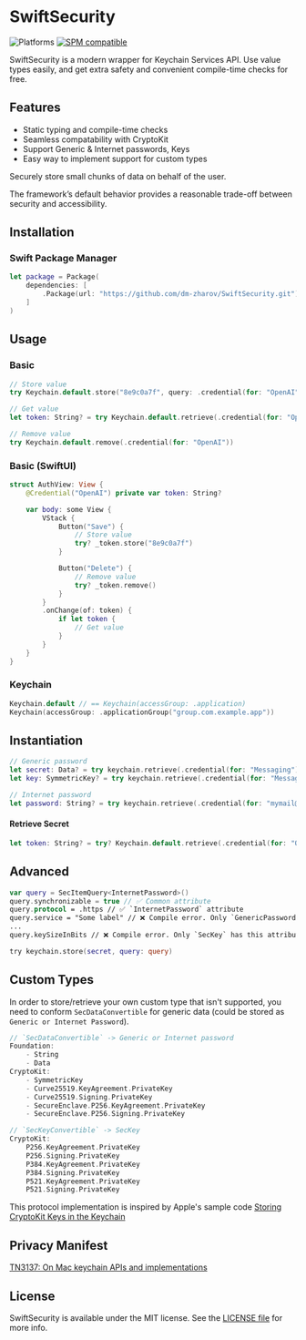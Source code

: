# SwiftSecurity

![Platforms](https://img.shields.io/badge/platforms-ios%20-lightgrey.svg)
[![SPM compatible](https://img.shields.io/badge/SPM-compatible-4BC51D.svg?style=flat)](#swift-package-manager)

SwiftSecurity is a modern wrapper for Keychain Services API. Use value types easily, and get extra safety and convenient compile-time checks for free.

## Features

* Static typing and compile-time checks
* Seamless compatability with CryptoKit
* Support Generic & Internet passwords, Keys
* Easy way to implement support for custom types

Securely store small chunks of data on behalf of the user.

The framework’s default behavior provides a reasonable trade-off between security and accessibility.

## Installation

### Swift Package Manager

```swift
let package = Package(
    dependencies: [
        .Package(url: "https://github.com/dm-zharov/SwiftSecurity.git")
    ]
)
```

## Usage

### Basic

```swift
// Store value
try Keychain.default.store("8e9c0a7f", query: .credential(for: "OpenAI"))

// Get value
let token: String? = try Keychain.default.retrieve(.credential(for: "OpenAI"))

// Remove value
try Keychain.default.remove(.credential(for: "OpenAI"))
```

### Basic (SwiftUI)

```swift
struct AuthView: View {
    @Credential("OpenAI") private var token: String?

    var body: some View {
        VStack {
            Button("Save") {
                // Store value
                try? _token.store("8e9c0a7f")
            }

            Button("Delete") {
                // Remove value
                try? _token.remove()
            }
        }
        .onChange(of: token) {
            if let token {
                // Get value
            }
        }
    }
} 
```

### Keychain

```swift
Keychain.default // == Keychain(accessGroup: .application)
Keychain(accessGroup: .applicationGroup("group.com.example.app"))
```

## Instantiation

```swift
// Generic password
let secret: Data? = try keychain.retrieve(.credential(for: "Messaging"))
let key: SymmetricKey? = try keychain.retrieve(.credential(for: "Messaging"))

// Internet password
let password: String? = try keychain.retrieve(.credential(for: "mymail@gmail.com", space: .server("http://google.com")))
```

#### Retrieve Secret

```swift
let token: String? = try? Keychain.default.retrieve(.credential(for: "OpenAI"))
```


## Advanced

```swift
var query = SecItemQuery<InternetPassword>()
query.synchronizable = true // ✅ Common attribute
query.protocol = .https // ✅ `InternetPassword` attribute
query.service = "Some label" // ❌ Compile error. Only `GenericPassword` has this attribute
...
query.keySizeInBits // ❌ Compile error. Only `SecKey` has this attribute.

try keychain.store(secret, query: query)
```

## Custom Types

In order to store/retrieve your own custom type that isn't supported, you need to conform `SecDataConvertible` for generic data (could be stored as `Generic or Internet Password`).

```swift
// `SecDataConvertible` -> Generic or Internet password
Foundation:
    - String
    - Data
CryptoKit: 
    - SymmetricKey
    - Curve25519.KeyAgreement.PrivateKey
    - Curve25519.Signing.PrivateKey
    - SecureEnclave.P256.KeyAgreement.PrivateKey
    - SecureEnclave.P256.Signing.PrivateKey

// `SecKeyConvertible` -> SecKey
CryptoKit:
    P256.KeyAgreement.PrivateKey
    P256.Signing.PrivateKey
    P384.KeyAgreement.PrivateKey
    P384.Signing.PrivateKey
    P521.KeyAgreement.PrivateKey
    P521.Signing.PrivateKey
```

This protocol implementation is inspired by Apple's sample code [Storing CryptoKit Keys in the Keychain](https://developer.apple.com/documentation/cryptokit/storing_cryptokit_keys_in_the_keychain) 

## Privacy Manifest

[TN3137: On Mac keychain APIs and implementations](https://developer.apple.com/documentation/technotes/tn3137-on-mac-keychains)

## License

SwiftSecurity is available under the MIT license. See the [LICENSE file](https://github.com/dm-zharov/SwiftSecurity/blob/master/LICENSE) for more info.
